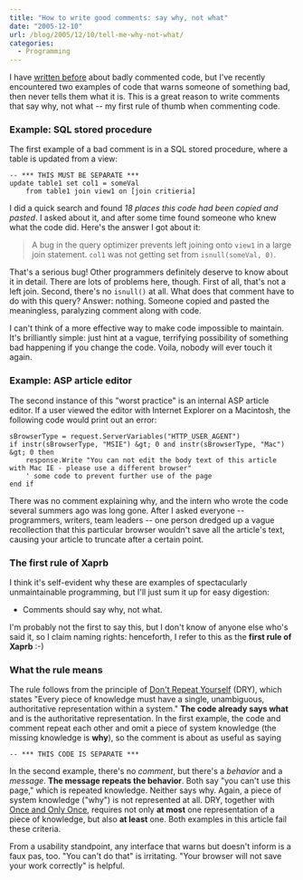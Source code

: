 ```yaml
---
title: "How to write good comments: say why, not what"
date: "2005-12-10"
url: /blog/2005/12/10/tell-me-why-not-what/
categories:
  - Programming
---
```

I have [written before](/blog/2005/09/28/a-comment-on-comments/) about badly commented code, but I've recently encountered two examples of code that warns someone of something bad, then never tells them what it is. This is a great reason to write comments that say why, not what -- my first rule of thumb when commenting code.

### Example: SQL stored procedure

The first example of a bad comment is in a SQL stored procedure, where a table is updated from a view:

```
-- *** THIS MUST BE SEPARATE ***
update table1 set col1 = someVal
    from table1 join view1 on [join critieria]
```

I did a quick search and found *18 places this code had been copied and pasted*. I asked about it, and after some time found someone who knew what the code did. Here's the answer I got about it:

> A bug in the query optimizer prevents left joining onto `view1` in a large join statement. `col1` was not getting set from `isnull(someVal, 0)`.

That's a serious bug! Other programmers definitely deserve to know about it in detail. There are lots of problems here, though. First of all, that's not a left join. Second, there's no `isnull()` at all. What does that comment have to do with this query? Answer: nothing. Someone copied and pasted the meaningless, paralyzing comment along with code.

I can't think of a more effective way to make code impossible to maintain. It's brilliantly simple: just hint at a vague, terrifying possibility of something bad happening if you change the code. Voila, nobody will ever touch it again.

### Example: ASP article editor

The second instance of this "worst practice" is an internal ASP article editor. If a user viewed the editor with Internet Explorer on a Macintosh, the following code would print out an error:

```
sBrowserType = request.ServerVariables("HTTP_USER_AGENT")
if instr(sBrowserType, "MSIE") &gt; 0 and instr(sBrowserType, "Mac") &gt; 0 then
    response.Write "You can not edit the body text of this article with Mac IE - please use a different browser"
    ' some code to prevent further use of the page
end if
```

There was no comment explaining why, and the intern who wrote the code several summers ago was long gone. After I asked everyone -- programmers, writers, team leaders -- one person dredged up a vague recollection that this particular browser wouldn't save all the article's text, causing your article to truncate after a certain point.

### The first rule of Xaprb

I think it's self-evident why these are examples of spectacularly unmaintainable programming, but I'll just sum it up for easy digestion:

*   Comments should say why, not what.

I'm probably not the first to say this, but I don't know of anyone else who's said it, so I claim naming rights: henceforth, I refer to this as the **first rule of Xaprb** :-)

### What the rule means

The rule follows from the principle of [Don't Repeat Yourself](http://c2.com/cgi/wiki?DontRepeatYourself) (DRY), which states "Every piece of knowledge must have a single, unambiguous, authoritative representation within a system." **The code already says what** and is the authoritative representation. In the first example, the code and comment repeat each other and omit a piece of system knowledge (the missing knowledge is **why**), so the comment is about as useful as saying

```
-- *** THIS CODE IS SEPARATE ***
```

In the second example, there's no *comment*, but there's a *behavior* and a *message*. **The message repeats the behavior**. Both say "you can't use this page," which is repeated knowledge. Neither says why. Again, a piece of system knowledge ("why") is not represented at all. DRY, together with [Once and Only Once](http://c2.com/cgi/wiki?OnceAndOnlyOnce), requires not only **at most** one representation of a piece of knowledge, but also **at least** one. Both examples in this article fail these criteria.

From a usability standpoint, any interface that warns but doesn't inform is a faux pas, too. "You can't do that" is irritating. "Your browser will not save your work correctly" is helpful.


